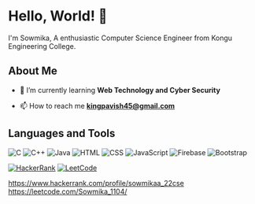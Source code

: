 

<!--
**sowpavi/sowpavi** is a ✨ _special_ ✨ repository because its `README.md` (this file) appears on your GitHub profile.

Here are some ideas to get you started:

- 🔭 I’m currently working on ...
- 🌱 I’m currently learning ...
- 👯 I’m looking to collaborate on ...
- 🤔 I’m looking for help with ...
- 💬 Ask me about ...
- 📫 How to reach me: ...
- 😄 Pronouns: ...
- ⚡ Fun fact: ...
-->
# Hello, World! 👋

I'm Sowmika, A enthusiastic Computer Science Engineer from Kongu Engineering College.

## About Me
- 🌱 I’m currently learning **Web Technology and Cyber Security**

- 📫 How to reach me **kingpavish45@gmail.com**

## Languages and Tools
![C](https://img.shields.io/badge/-C-00599C?style=flat-square&logo=c&logoColor=white)
![C++](https://img.shields.io/badge/-C++-00599C?style=flat-square&logo=c%2B%2B&logoColor=white)
![Java](https://img.shields.io/badge/-Java-007396?style=flat-square&logo=java&logoColor=white)
![HTML](https://img.shields.io/badge/-HTML-E34F26?style=flat-square&logo=html5&logoColor=white)
![CSS](https://img.shields.io/badge/-CSS-1572B6?style=flat-square&logo=css3&logoColor=white)
![JavaScript](https://img.shields.io/badge/-JavaScript-F7DF1E?style=flat-square&logo=javascript&logoColor=black)
![Firebase](https://img.shields.io/badge/-Firebase-FFCA28?style=flat-square&logo=firebase&logoColor=black)
![Bootstrap](https://img.shields.io/badge/-Bootstrap-FFCA28?style=flat-square&logo=bootstrap&logoColor=black)

[![HackerRank](https://img.shields.io/badge/HackerRank-Profile-success?style=flat-square&logo=hackerrank&logoColor=2EC866)](https://www.hackerrank.com/profile/sowmikaa_22cse)
[![LeetCode](https://img.shields.io/badge/LeetCode-Profile-yellow?style=flat-square&logo=leetcode&logoColor=FFA116)](https://leetcode.com/Sowmika_1104/)


https://www.hackerrank.com/profile/sowmikaa_22cse
https://leetcode.com/Sowmika_1104/
